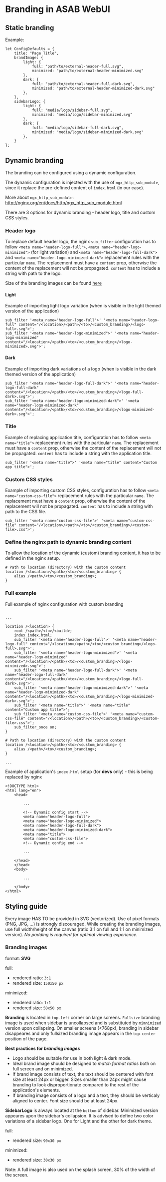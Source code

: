 # Branding in ASAB WebUI

## Static branding

Example:

```
let ConfigDefaults = {
	title: "Page Title",
	brandImage: {
		light: {
			full: "path/to/external-header-full.svg",
			minimized: "path/to/external-header-minimized.svg"
		},
		dark: {
			full: "path/to/external-header-full-dark.svg",
			minimized: "path/to/external-header-minimized-dark.svg"
		},
	},
	sidebarLogo: {
		light: {
			full: "media/logo/sidebar-full.svg",
			minimized: "media/logo/sidebar-minimized.svg"
		},
		dark: {
			full: "media/logo/sidebar-full-dark.svg",
			minimized: "media/logo/sidebar-minimized-dark.svg"
		},
	}
};

```

## Dynamic branding

The branding can be configured using a dynamic configuration.

The dynamic configuration is injected with the use of `ngx_http_sub_module`, since it replace the pre-defined content of `index.html` (in our case).

More about `ngx_http_sub_module`: http://nginx.org/en/docs/http/ngx_http_sub_module.html


There are 3 options for dynamic branding - header logo, title and custom CSS styles.

### Header logo

To replace default header logo, the nginx `sub_filter` configuration has to follow `<meta name="header-logo-full">`, `<meta name="header-logo-minimized">` (for light variation) and `<meta name="header-logo-full-dark">` and `<meta name="header-logo-minimized-dark">` replacement rules with the particular `name`. The replacement must have a `content` prop, otherwise the content of the replacement will not be propagated. `content` has to include a string with path to the logo.

Size of the branding images can be found [here](#branding-images)

#### Light

Example of importing light logo variation (when is visible in the light themed version of the application)

```
sub_filter '<meta name="header-logo-full">' '<meta name="header-logo-full" content="/<location>/<path>/<to>/<custom_branding>/<logo-full>.svg">';
sub_filter '<meta name="header-logo-minimized">' '<meta name="header-logo-minimized" content="/<location>/<path>/<to>/<custom_branding>/<logo-minimized>.svg">';
```

#### Dark

Example of importing dark variations of a logo (when is visible in the dark themed version of the application)

```
sub_filter '<meta name="header-logo-full-dark">' '<meta name="header-logo-full-dark" content="/<location>/<path>/<to>/<custom_branding>/<logo-full-dark>.svg">';
sub_filter '<meta name="header-logo-minimized-dark">' '<meta name="header-logo-minimized-dark" content="/<location>/<path>/<to>/<custom_branding>/<logo-minimized-dark>.svg">';
```

### Title

Example of replacing application title, configuration has to follow `<meta name="title">` replacement rules with the particular `name`. The replacement must have a `content` prop, otherwise the content of the replacement will not be propagated. `content` has to include a string with the application title.

```
sub_filter '<meta name="title">' '<meta name="title" content="Custom app title">';
```

### Custom CSS styles

Example of importing custom CSS styles, configuration has to follow `<meta name="custom-css-file">` replacement rules with the particular `name`. The replacement must have a `content` prop, otherwise the content of the replacement will not be propagated. `content` has to include a string with path to the CSS file.

```
sub_filter '<meta name="custom-css-file">' '<meta name="custom-css-file" content="/<location>/<path>/<to>/<custom_branding>/<custom-file>.css">';
```

### Define the nginx path to dynamic branding content

To allow the location of the dynamic (custom) branding content, it has to be defined in the nginx setup.

```
# Path to location (directory) with the custom content
location /<location>/<path>/<to>/<custom_branding> {
	alias /<path>/<to>/<custom_branding>;
}
```

### Full example

Full example of nginx configuration with custom branding

```

...

location /<location> {
	root /<path>/<to>/<build>;
	index index.html;
	sub_filter '<meta name="header-logo-full">' '<meta name="header-logo-full" content="/<location>/<path>/<to>/<custom_branding>/<logo-full>.svg">';
	sub_filter '<meta name="header-logo-minimized">' '<meta name="header-logo-minimized" content="/<location>/<path>/<to>/<custom_branding>/<logo-minimized>.svg">';
	sub_filter '<meta name="header-logo-full-dark">' '<meta name="header-logo-full-dark" content="/<location>/<path>/<to>/<custom_branding>/<logo-full-dark>.svg">';
	sub_filter '<meta name="header-logo-minimized-dark">' '<meta name="header-logo-minimized-dark" content="/<location>/<path>/<to>/<custom_branding>/<logo-minimized-dark>.svg">';
	sub_filter '<meta name="title">' '<meta name="title" content="Custom app title">';
	sub_filter '<meta name="custom-css-file">' '<meta name="custom-css-file" content="/<location>/<path>/<to>/<custom_branding>/<custom-file>.css">';
	sub_filter_once on;
}

# Path to location (directory) with the custom content
location /<location>/<path>/<to>/<custom_branding> {
	alias /<path>/<to>/<custom_branding>;
}

...

```

Example of application's `index.html` setup (for **devs** only) - this is being replaced by nginx

```
<!DOCTYPE html>
<html lang="en">
	<head>

		...

		<!-- Dynamic config start -->
		<meta name="header-logo-full">
		<meta name="header-logo-minimized">
		<meta name="header-logo-full-dark">
		<meta name="header-logo-minimized-dark">
		<meta name="title">
		<meta name="custom-css-file">
		<!-- Dynamic config end -->

		...

	</head>
	</head>
	<body>

		...

	</body>
</html>
```


## Styling guide

Every image HAS TO be provided in SVG (vectorized).
Use of pixel formats (PNG, JPG, ...) is strongly discouraged.
While creating the branding images, use full width/height of the canvas (ratio 3:1 on full and 1:1 on minimized version). <em>No padding is required for optimal viewing experience.</em>

### Branding images

format: **SVG**


full:
 * rendered ratio: `3:1`
 * rendered size: `150x50 px`

minimized:
 * rendered ratio: `1:1`
 * rendered size: `50x50 px`


**Branding** is located in `top-left` corner on large screens. `Fullsize` branding image is used when sidebar is uncollapsed and is substituted by `mimnimized` version upon collapsing. On smaller screens (<768px), branding in sidebar disappeares and only fullsized branding image appears in the `top-center` position of the page.


**Best practices for *branding images***
 * Logo should be suitable for use in both light & dark mode.
 * Ideal brand image should be designed to *match format ratios* both on full screen and on minimized.
 * If brand image consists of text, the text should be centered with font size at least 24px or bigger. Sizes smaller than 24px might cause branding to look disproportionate compared to the rest of the application's elements.
 * If branding image consists of a logo and a text, they should be verticaly aligned to center. Font size should be at least 24px.


**SidebarLogo** is always located at the `bottom` of sidebar. Minimized version appeares upon the sidebar's collapsion. It is advised to define two color variations of a sidebar logo. One for Light and the other for dark theme.

full:
 * rendered size: `90x30 px`

minimized:
 * rendered size: `30x30 px`

Note: A full image is also used on the splash screen, 30% of the width of the screen.

